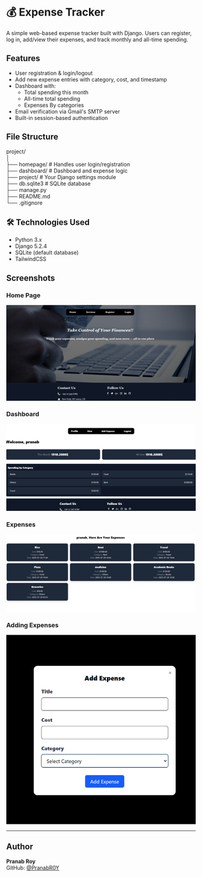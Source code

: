 # 💰 Expense Tracker

A simple web-based expense tracker built with Django. Users can register, log in, add/view their expenses, and track monthly and all-time spending.

##  Features

- User registration & login/logout
- Add new expense entries with category, cost, and timestamp
- Dashboard with:
  - Total spending this month
  - All-time total spending
  - Expenses By categories
- Email verification via Gmail's SMTP server
- Built-in session-based authentication

## File Structure
project/  
│  
├── homepage/             # Handles user login/registration  
├── dashboard/            # Dashboard and expense logic  
├── project/              # Your Django settings module  
├── db.sqlite3            # SQLite database  
├── manage.py  
├── README.md  
└── .gitignore  



## 🛠️ Technologies Used

- Python 3.x
- Django 5.2.4
- SQLite (default database)
- TailwindCSS 



## Screenshots

###  Home Page
![Home Page](Screenshots/homepage.png)

### Dashboard
![Dashboard](Screenshots/Dashboard.png)

### Expenses
![Expenses](Screenshots/Expenses.png)

###  Adding Expenses
![Adding Expenses](Screenshots/Add.png)


---

## Author

**Pranab Roy**  
GitHub: [@PranabR0Y](https://github.com/PranabR0Y)



